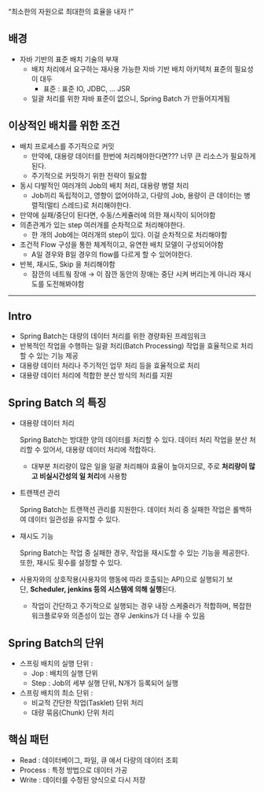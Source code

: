 “최소한의 자원으로 최대한의 효율을 내자 !”

## 배경

- 자바 기반의 표준 배치 기술의 부재
  - 배치 처리에서 요구하는 재사용 가능한 자바 기반 배치 아키텍처 표준의 필요성이 대두
    - 표준 : 표준 IO, JDBC, … JSR
  - 일괄 처리를 위한 자바 표준이 없으니, Spring Batch 가 만들어지게됨

## 이상적인 배치를 위한 조건

- 배치 프로세스를 주기적으로 커밋
  - 만약에, 대용량 데이터를 한번에 처리해야한다면??? 너무 큰 리소스가 필요하게된다.
  - 주기적으로 커밋하기 위한 전략이 필요함
- 동시 다발적인 여러개의 Job의 배치 처리, 대용량 병렬 처리
  - Job끼리 독립적이고, 영향이 없어야하고, 다량의 Job, 용량이 큰 데이터는 병렬적(멀티 스레드)로 처리해야한다.
- 만약에 실패/중단이 된다면, 수동/스케쥴러에 의한 재시작이 되어야함
- 의존관계가 있는 step 여러개를 순차적으로 처리해야한다.
  - 한 개의 Job에는 여러개의 step이 있다. 이걸 순차적으로 처리해야함
- 조건적 Flow 구성을 통한 체계적이고,  유연한 배치 모델이 구성되어야함
  - A일 경우와 B일 경우의 flow를 다르게 할 수 있어야한다.
- 반복, 재시도, Skip 을 처리해야함
  - 잠깐의 네트웤 장애 → 이 잠깐 동안의 장애는 중단 시켜 버리는게 아니라 재시도를 도전해봐야함

---

## Intro

- Spring Batch는 대량의 데이터 처리를 위한 경량화된 프레임워크
- 반복적인 작업을 수행하는 일괄 처리(Batch Processing) 작업을 효율적으로 처리할 수 있는 기능 제공
- 대용량 데이터 처리나 주기적인 업무 처리 등을 효율적으로 처리
- 대용량 데이터 처리에 적합한 분산 방식의 처리를 지원

## Spring Batch 의 특징

- 대용량 데이터 처리

  Spring Batch는 방대한 양의 데이터를 처리할 수 있다. 데이터 처리 작업을 분산 처리할 수 있어서, 대용량 데이터 처리에 적합하다.

  - 대부분 처리량이 많은 일을 일괄 처리해야 효율이 높아지므로, 주로 **처리량이 많고 비실시간성의 일 처리**에 사용함
- 트랜잭션 관리

  Spring Batch는 트랜잭션 관리를 지원한다. 데이터 처리 중 실패한 작업은 롤백하여 데이터 일관성을 유지할 수 있다.

- 재시도 기능

  Spring Batch는 작업 중 실패한 경우, 작업을 재시도할 수 있는 기능을 제공한다. 또한, 재시도 횟수를 설정할 수 있다.

- 사용자와의 상호작용(사용자의 행동에 따라 호출되는 API)으로 실행되기 보단, **Scheduler, jenkins 등의 시스템에 의해 실행**된다.
  - 작업이 간단하고 주기적으로 실행되는 경우 내장 스케줄러가 적합하며, 복잡한 워크플로우와 의존성이 있는 경우 Jenkins가 더 나을 수 있음

## Spring Batch의 단위

- 스프링 배치의 실행 단위 :
  - Jop : 배치의 실행 단위
  - Step : Job의 세부 실행 단위, N개가 등록되어 실행
- 스프링 배치의 최소 단위 :
  - 비교적 간단한 작업(Tasklet) 단위 처리
  - 대량 묶음(Chunk) 단위 처리

## 핵심 패턴

- Read : 데이터베이그, 파일, 큐 에서 다량의 데이터 조회
- Process : 특정 방법으로 데이터 가공
- Write : 데이터를 수정된 양식으로 다시 저장

